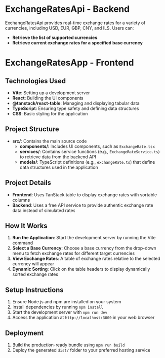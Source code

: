 # **ExchangeRatesApi - Backend**

ExchangeRatesApi provides real-time exchange rates for a variety of currencies, including USD, EUR, GBP, CNY, and ILS. Users can:
- **Retrieve the list of supported currencies**
- **Retrieve current exchange rates for a specified base currency**

# **ExchangeRatesApp - Frontend**

## **Technologies Used**
- **Vite**: Setting up a development server
- **React**: Building the UI components
- **@tanstack/react-table**: Managing and displaying tabular data
- **TypeScript**: Ensuring type safety and defining data structures
- **CSS**: Basic styling for the application

## **Project Structure**
- **src/**: Contains the main source code
  - **components/**: Includes UI components, such as `ExchangeRate.tsx`
  - **services/**: Contains service functions (e.g., `ExchangeRateService.ts`) to retrieve data from the backend API
  - **models/**: TypeScript definitions (e.g., `exchangeRate.ts`) that define data structures used in the application

## **Project Details**
- **Frontend**: Uses TanStack table to display exchange rates with sortable columns
- **Backend**: Uses a free API service to provide authentic exchange rate data instead of simulated rates

## **How It Works**
1. **Run the Application**: Start the development server by running the Vite command
2. **Select a Base Currency**: Choose a base currency from the drop-down menu to fetch exchange rates for different target currencies
3. **View Exchange Rates**: A table of exchange rates relative to the selected currency will appear
4. **Dynamic Sorting**: Click on the table headers to display dynamically sorted exchange rates

## **Setup Instructions**
1. Ensure Node.js and npm are installed on your system
2. Install dependencies by running `npm install`
3. Start the development server with `npm run dev`
4. Access the application at `http://localhost:3000` in your web browser

## **Deployment**
1. Build the production-ready bundle using `npm run build`
2. Deploy the generated `dist/` folder to your preferred hosting service
